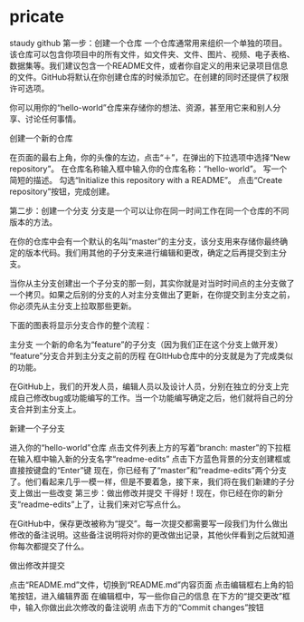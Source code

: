 # pricate
staudy github 
第一步：创建一个仓库
一个仓库通常用来组织一个单独的项目。该仓库可以包含你项目中的所有文件，如文件夹、文件、图片、视频、电子表格、数据集等。我们建议包含一个README文件，或者你自定义的用来记录项目信息的文件。GitHub将默认在你创建仓库的时候添加它。在创建的同时还提供了权限许可选项。

你可以用你的“hello-world”仓库来存储你的想法、资源，甚至用它来和别人分享、讨论任何事情。

创建一个新的仓库

在页面的最右上角，你的头像的左边，点击“＋”，在弹出的下拉选项中选择“New repository”。
在仓库名称输入框中输入你的仓库名称：“hello-world”。
写一个简短的描述。
勾选“Initialize this repository with a README”。
点击“Create repository”按钮，完成创建。

第二步：创建一个分支
分支是一个可以让你在同一时间工作在同一个仓库的不同版本的方法。

在你的仓库中会有一个默认的名叫“master”的主分支，该分支用来存储你最终确定的版本代码。我们用其他的子分支来进行编辑和更改，确定之后再提交到主分支。

当你从主分支创建出一个子分支的那一刻，其实你就是对当时时间点的主分支做了一个拷贝。如果之后别的分支的人对主分支做出了更新，在你提交到主分支之前，你必须先从主分支上拉取那些更新。

下面的图表将显示分支合作的整个流程：

主分支
一个新的命名为“feature”的子分支（因为我们正在这个分支上做开发）
“feature”分支合并到主分支之前的历程
在GItHub仓库中的分支就是为了完成类似的功能。

在GitHub上，我们的开发人员，编辑人员以及设计人员，分别在独立的分支上完成自己修改bug或功能编写的工作。当一个功能编写确定之后，他们就将自己的分支合并到主分支上。

新建一个子分支

进入你的“hello-world”仓库
点击文件列表上方的写着“branch: master”的下拉框
在输入框中输入新的分支名字“readme-edits”
点击下方蓝色背景的分支创建框或直接按键盘的“Enter”键
现在，你已经有了“master”和“readme-edits”两个分支了。他们看起来几乎一模一样，但是不要着急，接下来，我们将在我们新建的子分支上做出一些改变
第三步：做出修改并提交
干得好！现在，你已经在你的新分支“readme-edits”上了，让我们来对它写点什么。

在GitHub中，保存更改被称为“提交”。每一次提交都需要写一段我们为什么做出修改的备注说明。这些备注说明将对你的更改做出记录，其他伙伴看到之后就知道你每次都提交了什么。

做出修改并提交

点击“README.md”文件，切换到“README.md”内容页面
点击编辑框右上角的铅笔按钮，进入编辑界面
在编辑框中，写一些你自己的信息
在下方的“提交更改”框中，输入你做出此次修改的备注说明
点击下方的“Commit changes”按钮
